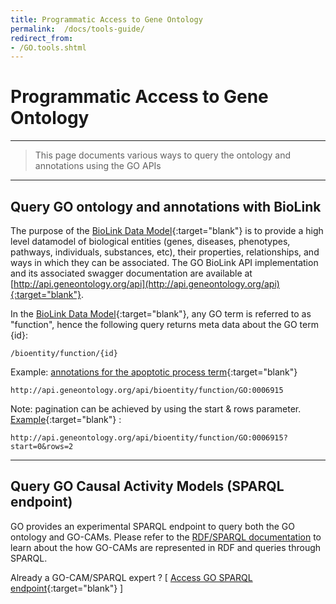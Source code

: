 ```yaml
---
title: Programmatic Access to Gene Ontology
permalink:  /docs/tools-guide/
redirect_from:
- /GO.tools.shtml
---
```


# Programmatic Access to Gene Ontology

---

> This page documents various ways to query the ontology and annotations using the GO APIs

---

## Query GO ontology and annotations with BioLink

The purpose of the [BioLink Data Model](https://github.com/biolink/biolink-model){:target="blank"} is to provide a high level datamodel of biological entities (genes, diseases, phenotypes, pathways, individuals, substances, etc), their properties, relationships, and ways in which they can be associated. The GO BioLink API implementation and its associated swagger documentation are available at [http://api.geneontology.org/api](http://api.geneontology.org/api){:target="blank"}.

In the [BioLink Data Model](https://github.com/biolink/biolink-model){:target="blank"}, any GO term is referred to as "function", hence the following query returns meta data about the GO term {id}: 
```
/bioentity/function/{id}
```

Example: [annotations for the apoptotic process term](http://api.geneontology.org/api/bioentity/function/GO:0006915){:target="blank"}
```
http://api.geneontology.org/api/bioentity/function/GO:0006915
```

Note: pagination can be achieved by using the start & rows parameter. [Example](http://api.geneontology.org/api/bioentity/function/GO:0006915?start=0&rows=2){:target="blank"} :
```
http://api.geneontology.org/api/bioentity/function/GO:0006915?start=0&rows=2
```

---

## Query GO Causal Activity Models (SPARQL endpoint)

GO provides an experimental SPARQL endpoint to query both the GO ontology and GO-CAMs. Please refer to the [RDF/SPARQL documentation](/docs/sparql) to learn about the how GO-CAMs are represented in RDF and queries through SPARQL. 

Already a GO-CAM/SPARQL expert ? [ [Access GO SPARQL endpoint](http://sparql.geneontology.org/){:target="blank"} ]
